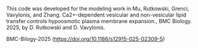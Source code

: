This code was developed for the modeling work in Mu, Rutkowski, Grenci, Vavylonis, and Zhang. Ca2+-dependent vesicular and non-vesicular lipid transfer controls hypoosmotic plasma membrane expansion., BMC Biology. 2025, by D. Rutkowski and D. Vavylonis.

BMC-Bilogy-2025 (https://doi.org/10.1186/s12915-025-02309-5)
